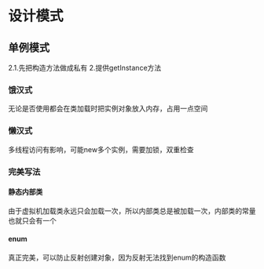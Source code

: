 # 设计模式
## 单例模式
2.1.先把构造方法做成私有
2.提供getInstance方法

### 饿汉式
无论是否使用都会在类加载时把实例对象放入内存，占用一点空间

### 懒汉式
多线程访问有影响，可能new多个实例，需要加锁，双重检查

### 完美写法
#### 静态内部类
由于虚拟机加载类永远只会加载一次，所以内部类总是被加载一次，内部类的常量也就只会有一个

#### enum
真正完美，可以防止反射创建对象，因为反射无法找到enum的构造函数